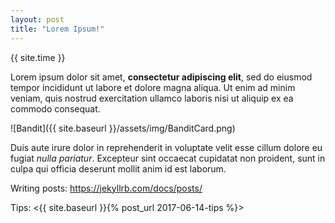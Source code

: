 ```yaml
---
layout: post
title: "Lorem Ipsum!"
---
```

{{ site.time }}

Lorem ipsum dolor sit amet, **consectetur adipiscing elit**, sed do eiusmod tempor incididunt ut labore et dolore magna aliqua. Ut enim ad minim veniam, quis nostrud exercitation ullamco laboris nisi ut aliquip ex ea commodo consequat.

![Bandit]({{ site.baseurl }}/assets/img/BanditCard.png)

Duis aute irure dolor in reprehenderit in voluptate velit esse cillum dolore eu fugiat _nulla pariatur_. Excepteur sint occaecat cupidatat non proident, sunt in culpa qui officia deserunt mollit anim id est laborum.

Writing posts: <https://jekyllrb.com/docs/posts/>

Tips: <{{ site.baseurl }}{% post_url 2017-06-14-tips %}>
